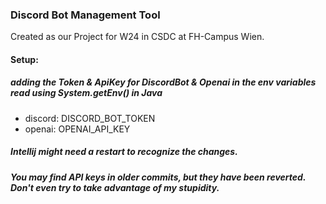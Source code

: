 ### Discord Bot Management Tool
Created as our Project for W24 in CSDC at FH-Campus Wien.

#### Setup:
##### adding the Token & ApiKey for DiscordBot & Openai in the env variables read using System.getEnv() in Java
- discord: DISCORD_BOT_TOKEN
- openai: OPENAI_API_KEY

##### Intellij might need a restart to recognize the changes.


##### You may find API keys in older commits, but they have been reverted. Don't even try to take advantage of my stupidity.
